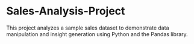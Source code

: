 # Sales-Analysis-Project
This project analyzes a sample sales dataset to demonstrate data manipulation and insight generation using Python and the Pandas library.
